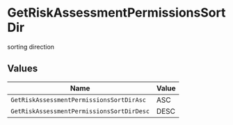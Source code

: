 # GetRiskAssessmentPermissionsSortDir

sorting direction


## Values

| Name                                      | Value                                     |
| ----------------------------------------- | ----------------------------------------- |
| `GetRiskAssessmentPermissionsSortDirAsc`  | ASC                                       |
| `GetRiskAssessmentPermissionsSortDirDesc` | DESC                                      |